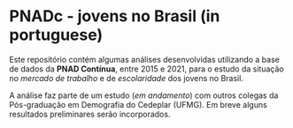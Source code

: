 
# PNADc - jovens no Brasil (in portuguese)

<!-- badges: start -->
<!-- badges: end -->

Este repositório contém algumas análises desenvolvidas utilizando a  base de dados da **PNAD Contínua**, entre 2015 e 2021, para o estudo da situação no *mercado de trabalho* e de *escolaridade* dos jovens no Brasil.

A análise faz parte de um estudo (*em andamento*) com outros colegas da Pós-graduação em Demografia do Cedeplar (UFMG). Em breve alguns resultados preliminares serão incorporados.

